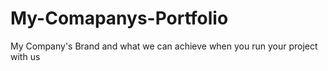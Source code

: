 # My-Comapanys-Portfolio
My Company's Brand and what we can achieve when you run your project with us 
